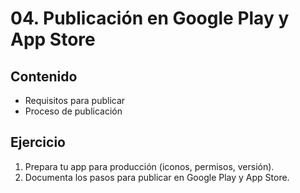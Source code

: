 # 04. Publicación en Google Play y App Store

## Contenido
- Requisitos para publicar
- Proceso de publicación

## Ejercicio
1. Prepara tu app para producción (iconos, permisos, versión).
2. Documenta los pasos para publicar en Google Play y App Store.
